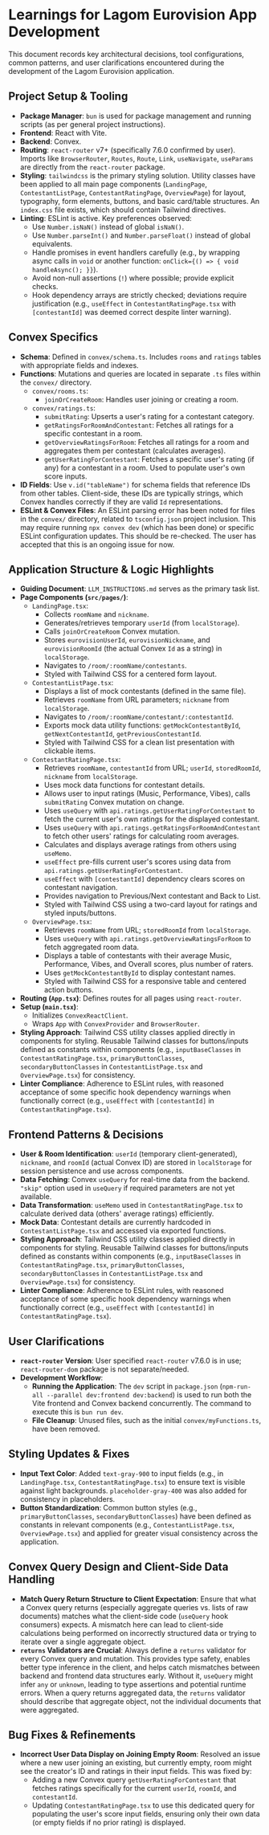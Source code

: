 # Learnings for Lagom Eurovision App Development

This document records key architectural decisions, tool configurations, common patterns, and user clarifications encountered during the development of the Lagom Eurovision application.

## Project Setup & Tooling

- **Package Manager**: `bun` is used for package management and running scripts (as per general project instructions).
- **Frontend**: React with Vite.
- **Backend**: Convex.
- **Routing**: `react-router` v7+ (specifically 7.6.0 confirmed by user). Imports like `BrowserRouter`, `Routes`, `Route`, `Link`, `useNavigate`, `useParams` are directly from the `react-router` package.
- **Styling**: `tailwindcss` is the primary styling solution. Utility classes have been applied to all main page components (`LandingPage`, `ContestantListPage`, `ContestantRatingPage`, `OverviewPage`) for layout, typography, form elements, buttons, and basic card/table structures. An `index.css` file exists, which should contain Tailwind directives.
- **Linting**: ESLint is active. Key preferences observed:
  - Use `Number.isNaN()` instead of global `isNaN()`.
  - Use `Number.parseInt()` and `Number.parseFloat()` instead of global equivalents.
  - Handle promises in event handlers carefully (e.g., by wrapping async calls in `void` or another function: `onClick={() => { void handleAsync(); }}`).
  - Avoid non-null assertions (`!`) where possible; provide explicit checks.
  - Hook dependency arrays are strictly checked; deviations require justification (e.g., `useEffect` in `ContestantRatingPage.tsx` with `[contestantId]` was deemed correct despite linter warning).

## Convex Specifics

- **Schema**: Defined in `convex/schema.ts`. Includes `rooms` and `ratings` tables with appropriate fields and indexes.
- **Functions**: Mutations and queries are located in separate `.ts` files within the `convex/` directory.
  - `convex/rooms.ts`:
    - `joinOrCreateRoom`: Handles user joining or creating a room.
  - `convex/ratings.ts`:
    - `submitRating`: Upserts a user's rating for a contestant category.
    - `getRatingsForRoomAndContestant`: Fetches all ratings for a specific contestant in a room.
    - `getOverviewRatingsForRoom`: Fetches all ratings for a room and aggregates them per contestant (calculates averages).
    - `getUserRatingForContestant`: Fetches a specific user's rating (if any) for a contestant in a room. Used to populate user's own score inputs.
- **ID Fields**: Use `v.id("tableName")` for schema fields that reference IDs from other tables. Client-side, these IDs are typically strings, which Convex handles correctly if they are valid `Id` representations.
- **ESLint & Convex Files**: An ESLint parsing error has been noted for files in the `convex/` directory, related to `tsconfig.json` project inclusion. This may require running `npx convex dev` (which has been done) or specific ESLint configuration updates. This should be re-checked. The user has accepted that this is an ongoing issue for now.

## Application Structure & Logic Highlights

- **Guiding Document**: `LLM_INSTRUCTIONS.md` serves as the primary task list.
- **Page Components (`src/pages/`)**:
  - `LandingPage.tsx`:
    - Collects `roomName` and `nickname`.
    - Generates/retrieves temporary `userId` (from `localStorage`).
    - Calls `joinOrCreateRoom` Convex mutation.
    - Stores `eurovisionUserId`, `eurovisionNickname`, and `eurovisionRoomId` (the actual Convex `Id` as a string) in `localStorage`.
    - Navigates to `/room/:roomName/contestants`.
    - Styled with Tailwind CSS for a centered form layout.
  - `ContestantListPage.tsx`:
    - Displays a list of mock contestants (defined in the same file).
    - Retrieves `roomName` from URL parameters; `nickname` from `localStorage`.
    - Navigates to `/room/:roomName/contestant/:contestantId`.
    - Exports mock data utility functions: `getMockContestantById`, `getNextContestantId`, `getPreviousContestantId`.
    - Styled with Tailwind CSS for a clean list presentation with clickable items.
  - `ContestantRatingPage.tsx`:
    - Retrieves `roomName`, `contestantId` from URL; `userId`, `storedRoomId`, `nickname` from `localStorage`.
    - Uses mock data functions for contestant details.
    - Allows user to input ratings (Music, Performance, Vibes), calls `submitRating` Convex mutation on change.
    - Uses `useQuery` with `api.ratings.getUserRatingForContestant` to fetch the current user's own ratings for the displayed contestant.
    - Uses `useQuery` with `api.ratings.getRatingsForRoomAndContestant` to fetch other users' ratings for calculating room averages.
    - Calculates and displays average ratings from others using `useMemo`.
    - `useEffect` pre-fills current user's scores using data from `api.ratings.getUserRatingForContestant`.
    - `useEffect` with `[contestantId]` dependency clears scores on contestant navigation.
    - Provides navigation to Previous/Next contestant and Back to List.
    - Styled with Tailwind CSS using a two-card layout for ratings and styled inputs/buttons.
  - `OverviewPage.tsx`:
    - Retrieves `roomName` from URL; `storedRoomId` from `localStorage`.
    - Uses `useQuery` with `api.ratings.getOverviewRatingsForRoom` to fetch aggregated room data.
    - Displays a table of contestants with their average Music, Performance, Vibes, and Overall scores, plus number of raters.
    - Uses `getMockContestantById` to display contestant names.
    - Styled with Tailwind CSS for a responsive table and centered action buttons.
- **Routing (`App.tsx`)**: Defines routes for all pages using `react-router`.
- **Setup (`main.tsx`)**:
  - Initializes `ConvexReactClient`.
  - Wraps `App` with `ConvexProvider` and `BrowserRouter`.
- **Styling Approach**: Tailwind CSS utility classes applied directly in components for styling. Reusable Tailwind classes for buttons/inputs defined as constants within components (e.g., `inputBaseClasses` in `ContestantRatingPage.tsx`, `primaryButtonClasses`, `secondaryButtonClasses` in `ContestantListPage.tsx` and `OverviewPage.tsx`) for consistency.
- **Linter Compliance**: Adherence to ESLint rules, with reasoned acceptance of some specific hook dependency warnings when functionally correct (e.g., `useEffect` with `[contestantId]` in `ContestantRatingPage.tsx`).

## Frontend Patterns & Decisions

- **User & Room Identification**: `userId` (temporary client-generated), `nickname`, and `roomId` (actual Convex ID) are stored in `localStorage` for session persistence and use across components.
- **Data Fetching**: Convex `useQuery` for real-time data from the backend. `"skip"` option used in `useQuery` if required parameters are not yet available.
- **Data Transformation**: `useMemo` used in `ContestantRatingPage.tsx` to calculate derived data (others' average ratings) efficiently.
- **Mock Data**: Contestant details are currently hardcoded in `ContestantListPage.tsx` and accessed via exported functions.
- **Styling Approach**: Tailwind CSS utility classes applied directly in components for styling. Reusable Tailwind classes for buttons/inputs defined as constants within components (e.g., `inputBaseClasses` in `ContestantRatingPage.tsx`, `primaryButtonClasses`, `secondaryButtonClasses` in `ContestantListPage.tsx` and `OverviewPage.tsx`) for consistency.
- **Linter Compliance**: Adherence to ESLint rules, with reasoned acceptance of some specific hook dependency warnings when functionally correct (e.g., `useEffect` with `[contestantId]` in `ContestantRatingPage.tsx`).

## User Clarifications

- **`react-router` Version**: User specified `react-router` v7.6.0 is in use; `react-router-dom` package is not separate/needed.
- **Development Workflow**:
  - **Running the Application**: The `dev` script in `package.json` (`npm-run-all --parallel dev:frontend dev:backend`) is used to run both the Vite frontend and Convex backend concurrently. The command to execute this is `bun run dev`.
  - **File Cleanup**: Unused files, such as the initial `convex/myFunctions.ts`, have been removed.

## Styling Updates & Fixes

- **Input Text Color**: Added `text-gray-900` to input fields (e.g., in `LandingPage.tsx`, `ContestantRatingPage.tsx`) to ensure text is visible against light backgrounds. `placeholder-gray-400` was also added for consistency in placeholders.
- **Button Standardization**: Common button styles (e.g., `primaryButtonClasses`, `secondaryButtonClasses`) have been defined as constants in relevant components (e.g., `ContestantListPage.tsx`, `OverviewPage.tsx`) and applied for greater visual consistency across the application.

## Convex Query Design and Client-Side Data Handling

- **Match Query Return Structure to Client Expectation**: Ensure that what a Convex query returns (especially aggregate queries vs. lists of raw documents) matches what the client-side code (`useQuery` hook consumers) expects. A mismatch here can lead to client-side calculations being performed on incorrectly structured data or trying to iterate over a single aggregate object.
- **`returns` Validators are Crucial**: Always define a `returns` validator for every Convex query and mutation. This provides type safety, enables better type inference in the client, and helps catch mismatches between backend and frontend data structures early. Without it, `useQuery` might infer `any` or `unknown`, leading to type assertions and potential runtime errors. When a query returns aggregated data, the `returns` validator should describe that aggregate object, not the individual documents that were aggregated.

## Bug Fixes & Refinements

- **Incorrect User Data Display on Joining Empty Room**: Resolved an issue where a new user joining an existing, but currently empty, room might see the creator's ID and ratings in their input fields. This was fixed by:
  - Adding a new Convex query `getUserRatingForContestant` that fetches ratings specifically for the current `userId`, `roomId`, and `contestantId`.
  - Updating `ContestantRatingPage.tsx` to use this dedicated query for populating the user's score input fields, ensuring only their own data (or empty fields if no prior rating) is displayed.
